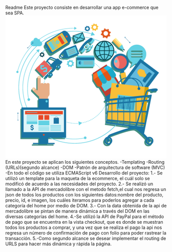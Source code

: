 Readme
Este proyecto consiste en desarrollar una app e-commerce que sea SPA.
![Tienda online](./assets/imagesProductosData/ecommerce.jpg)
En este proyecto se aplican los siguientes conceptos.
-Templating
-Routing (URLs)(segundo alcance)
-DOM
-Patrón de arquitectura de software (MVC)
-En todo el código se utiliza ECMAScript v6
Desarrollo del proyecto:
1.- Se utilizó un template para la maqueta de la ecommerce, el cuál solo se modificó de acuerdo a las necesidades del proyecto.
2.- Se realizó un llamado a la API de mercadolibre con el metodo fetch,el cual nos regresa un json de todos los productos con los siguientes datos:nombre del producto, precio, id, e imagen, los cuáles iteramos para poderlos agregar a cada categoría del home por medio de DOM.
3.- Con la data obtenida de la api de mercadolibre se pintan de manera dinámica a través del DOM en las diversas categorías del home.
4.-Se utilizó la API de PayPal para el método de pago que se encuentra en la vista checkout, que es donde se muestran todos los productos a comprar, y una vez que se realiza el pago la api nos regresa un número de confirmación de pago con folio para poder rastrear la transacción.
5.-Como segundo alcance se desear implementar el routing de URLS para hacer más dinámica y rápida la página. 